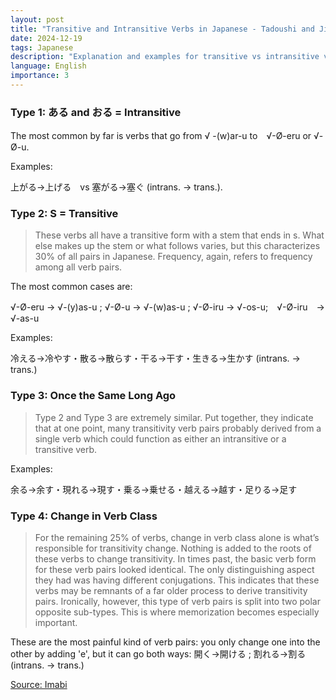 ```yaml
---
layout: post
title: "Transitive and Intransitive Verbs in Japanese - Tadoushi and Jidoushi"
date: 2024-12-19
tags: Japanese
description: "Explanation and examples for transitive vs intransitive verbs, borrowing from Imabi"
language: English
importance: 3
---
```


### Type 1: ある and おる = Intransitive 
The most common by far is verbs that go from √ -(w)ar-u to　√-Ø-eru or √-Ø-u. 

Examples:

上がる→上げる　vs 塞がる→塞ぐ (intrans. → trans.).

### Type 2: S = Transitive

> These verbs all have a transitive form with a stem that ends in s. What else makes up the stem or what follows varies, but this characterizes 30% of all pairs in Japanese. Frequency, again, refers to frequency among all verb pairs. 

The most common cases are:

√-Ø-eru → √-(y)as-u ; √-Ø-u → √-(w)as-u ; √-Ø-iru → √-os-u;　√-Ø-iru　→ √-as-u

Examples:

冷える→冷やす・散る→散らす・干る→干す・生きる→生かす (intrans. → trans.)

### Type 3: Once the Same Long Ago

> Type 2 and Type 3 are extremely similar. Put together, they indicate that at one point, many transitivity verb pairs probably derived from a single verb which could function as either an intransitive or a transitive verb.

Examples:

余る→余す・現れる→現す・乗る→乗せる・越える→越す・足りる→足す

### Type 4: Change in Verb Class

> For the remaining 25% of verbs, change in verb class alone is what’s responsible for transitivity change. Nothing is added to the roots of these verbs to change transitivity. In times past, the basic verb form for these verb pairs looked identical. The only distinguishing aspect they had was having different conjugations. This indicates that these verbs may be remnants of a far older process to derive transitivity pairs. Ironically, however, this type of verb pairs is split into two polar opposite sub-types. This is where memorization becomes especially important. 

These are the most painful kind of verb pairs: you only change one into the other by adding 'e', but it can go both ways: 開く→開ける ; 割れる→割る (intrans. → trans.)

[Source: Imabi](https://imabi.org/transitivity-i-transitive-intransitive-forms/)
